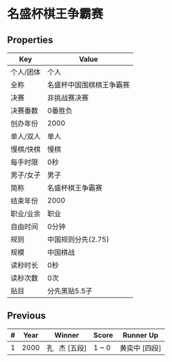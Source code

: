 # 名盛杯棋王争霸赛

## Properties

| Key | Value |
| --- | ----- |
| 个人/团体 | 个人 |
| 全称 | 名盛杯中国围棋棋王争霸赛 |
| 决赛 | 非挑战赛决赛 |
| 决赛番数 | 0番胜负 |
| 创办年份 | 2000 |
| 单人/双人 | 单人 |
| 慢棋/快棋 | 慢棋 |
| 每手时限 | 0秒 |
| 男子/女子 | 男子 |
| 简称 | 名盛杯棋王争霸赛 |
| 结束年份 | 2000 |
| 职业/业余 | 职业 |
| 自由时间 | 0分钟 |
| 规则 | 中国规则分先(2.75) |
| 规模 | 中国棋战 |
| 读秒时长 | 0秒 |
| 读秒次数 | 0次 |
| 贴目 | 分先黑贴5.5子 |

## Previous

| # | Year | Winner | Score | Runner Up |
| --- | --- | --- | --- | --- |
| 1 | 2000 | 孔   杰 [五段] | 1 ~ 0 | 黄奕中 [四段] |

